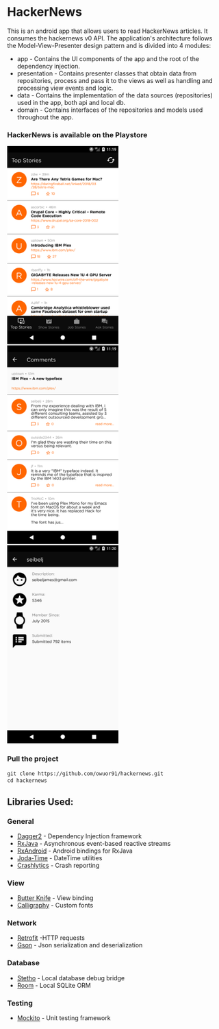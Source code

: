 # HackerNews

This is an android app that allows users to read HackerNews articles. It consumes the hackernews v0 API. The application's architecture follows the Model-View-Presenter design pattern and is divided into 4 modules:

 - app - Contains the UI components of the app and the root of the dependency injection.
 - presentation - Contains presenter classes that obtain data from repositories, process and pass it to the views
                  as well as handling and processing view events and logic.
 - data - Contains the implementation of the data sources (repositories) used in the app, both api and local db.
 - domain - Contains interfaces of the repositories and models used throughout the app.

### HackerNews is available on the Playstore
<img src="https://raw.githubusercontent.com/owuor91/hackernews/master/images/story.png" width="260"> <img src="https://raw.githubusercontent.com/owuor91/hackernews/master/images/comment.png" width="260"> <img src="https://raw.githubusercontent.com/owuor91/hackernews/master/images/user.png" width="260">

### Pull the project
    git clone https://github.com/owuor91/hackernews.git
    cd hackernews

## Libraries Used:
### General
 - [Dagger2](https://google.github.io/dagger/) - Dependency Injection framework
 - [RxJava](https://github.com/ReactiveX/RxJava) - Asynchronous event-based reactive streams
 - [RxAndroid](https://github.com/ReactiveX/RxAndroid) - Android bindings for RxJava
 - [Joda-Time](http://www.joda.org/joda-time/) - DateTime utilities
 - [Crashlytics](https://fabric.io/kits/android/crashlytics) - Crash reporting

### View
 - [Butter Knife](http://jakewharton.github.io/butterknife/) - View binding
 - [Calligraphy](https://github.com/chrisjenx/Calligraphy) - Custom fonts

### Network
 - [Retrofit](http://square.github.io/retrofit/) -HTTP requests
 - [Gson](https://github.com/square/retrofit/tree/master/retrofit-converters/gson) - Json serialization and deserialization

### Database
 - [Stetho](http://facebook.github.io/stetho/) - Local database debug bridge
 - [Room](https://developer.android.com/topic/libraries/architecture/room.html) - Local SQLite ORM

### Testing
 - [Mockito](http://site.mockito.org/) - Unit testing framework
